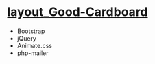 # [layout_Good-Cardboard](https://tolyaruban.github.io/layout_Good-Cardboard/)


* Bootstrap
* jQuery
* Animate.css
* php-mailer
